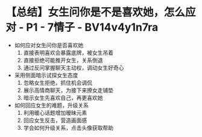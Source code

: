 # 【总结】女生问你是不是喜欢她，怎么应对 - P1 - 7情子 - BV14v4y1n7ra

-   如何应对女生问你是否喜欢她
    1.  直接表明喜欢会暴露底牌，被女生吊着
    2.  直接拒绝可能推开女生，关系倒退
    3.  通过反问掌握聊天主动权，调动女生好奇心
-   采用侧面暗示试探女生态度
    1.  忽略女生拒绝，抓住机会调侃
    2.  展示高情商聊天，为接下来撩女走铺垫
    3.  暗示女生先喜欢自己，再更喜欢她
-   如何回应女生的难题，升级关系
    1.  利用暖心话题增加暧昧元素
    2.  回应女生反击，营造画面感
    3.  学会如何升级关系，点击头像获取帮助